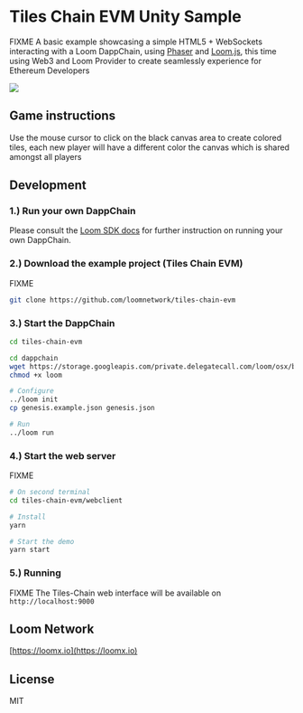 # Tiles Chain EVM Unity Sample

FIXME
A basic example showcasing a simple HTML5 + WebSockets interacting with a Loom DappChain, using [Phaser](http://phaser.io) and [Loom.js](https://github.com/loomnetwork/loom-js), this time using Web3 and Loom Provider to create seamlessly experience for Ethereum Developers

![](https://camo.githubusercontent.com/9d49b0ce78d692e69d1dd571bc8d1aafe5b806a8/68747470733a2f2f647a776f6e73656d72697368372e636c6f756466726f6e742e6e65742f6974656d732f315232363044327030713370304d33693232304a2f53637265656e2532305265636f7264696e67253230323031382d30352d3232253230617425323031302e3233253230414d2e6769663f763d3961353539316139)


Game instructions
----

Use the mouse cursor to click on the black canvas area to create colored tiles, each new player will have a different color the canvas which is shared amongst all players

Development
----

### 1.) Run your own DappChain

Please consult the [Loom SDK docs](https://loomx.io/developers/docs/en/prereqs.html) for further instruction on running your own DappChain.

### 2.) Download the example project (Tiles Chain EVM)

FIXME
```bash
git clone https://github.com/loomnetwork/tiles-chain-evm
```

### 3.) Start the DappChain

```bash
cd tiles-chain-evm

cd dappchain
wget https://storage.googleapis.com/private.delegatecall.com/loom/osx/build-161/loom
chmod +x loom

# Configure
../loom init
cp genesis.example.json genesis.json

# Run
../loom run
```

### 4.) Start the web server
FIXME
```bash
# On second terminal
cd tiles-chain-evm/webclient

# Install
yarn

# Start the demo
yarn start
```

### 5.) Running
FIXME
The Tiles-Chain web interface will be available on `http://localhost:9000`

Loom Network
----
[https://loomx.io](https://loomx.io)


License
----

MIT
